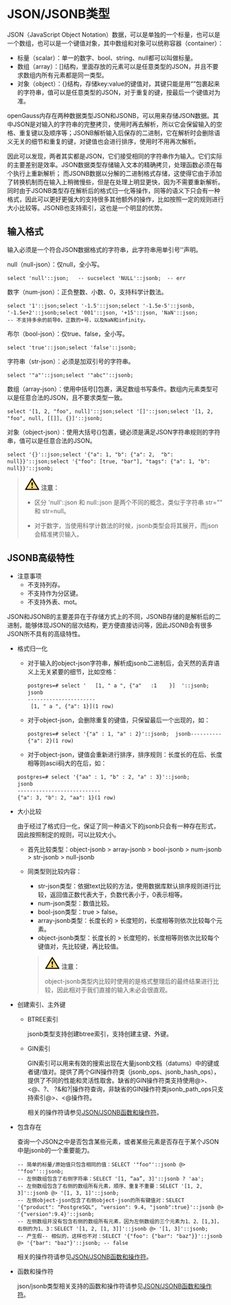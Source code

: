 # JSON/JSONB类型<a name="ZH-CN_TOPIC_0289899996"></a>

JSON（JavaScript Object Notation）数据，可以是单独的一个标量，也可以是一个数组，也可以是一个键值对象，其中数组和对象可以统称容器（container）：

-   标量（scalar）：单一的数字、bool、string、null都可以叫做标量。
-   数组（array）：\[\]结构，里面存放的元素可以是任意类型的JSON，并且不要求数组内所有元素都是同一类型。
-   对象（object）：\{\}结构，存储key:value的键值对，其键只能是用“”包裹起来的字符串，值可以是任意类型的JSON，对于重复的键，按最后一个键值对为准。

openGauss内存在两种数据类型JSON和JSONB，可以用来存储JSON数据。其中JSON是对输入的字符串的完整拷贝，使用时再去解析，所以它会保留输入的空格、重复键以及顺序等；JSONB解析输入后保存的二进制，它在解析时会删除语义无关的细节和重复的键，对键值也会进行排序，使用时不用再次解析。

因此可以发现，两者其实都是JSON，它们接受相同的字符串作为输入。它们实际的主要差别是效率。JSON数据类型存储输入文本的精确拷贝，处理函数必须在每个执行上重新解析； 而JSONB数据以分解的二进制格式存储，这使得它由于添加了转换机制而在输入上稍微慢些，但是在处理上明显更快，因为不需要重新解析。同时由于JSONB类型存在解析后的格式归一化等操作，同等的语义下只会有一种格式，因此可以更好更强大的支持很多其他额外的操作，比如按照一定的规则进行大小比较等。JSONB也支持索引，这也是一个明显的优势。

## 输入格式<a name="section1253934210012"></a>

输入必须是一个符合JSON数据格式的字符串，此字符串用单引号''声明。

null（null-json）：仅null，全小写。

```
select 'null'::json;   -- sucselect 'NULL'::jsonb;  -- err
```

数字（num-json）：正负整数、小数、0，支持科学计数法。

```
select '1'::json;select '-1.5'::json;select '-1.5e-5'::jsonb, '-1.5e+2'::jsonb;select '001'::json, '+15'::json, 'NaN'::json; 
-- 不支持多余的前导0，正数的+号，以及NaN和infinity。
```

布尔（bool-json）：仅true、false，全小写。

```
select 'true'::json;select 'false'::jsonb;  
```

字符串（str-json）：必须是加双引号的字符串。

```
select '"a"'::json;select '"abc"'::jsonb;  
```

数组（array-json）：使用中括号\[\]包裹，满足数组书写条件。数组内元素类型可以是任意合法的JSON，且不要求类型一致。

```
select '[1, 2, "foo", null]'::json;select '[]'::json;select '[1, 2, "foo", null, [[]], {}]'::jsonb; 
```

对象（object-json）：使用大括号\{\}包裹，键必须是满足JSON字符串规则的字符串，值可以是任意合法的JSON。

```
select '{}'::json;select '{"a": 1, "b": {"a": 2,  "b": null}}'::json;select '{"foo": [true, "bar"], "tags": {"a": 1, "b": null}}'::jsonb;  
```

>![](public_sys-resources/icon-caution.gif) **注意：**
>
>-   区分 'null'::json 和 null::json 是两个不同的概念，类似于字符串 str="" 和 str=null。
>
>-   对于数字，当使用科学计数法的时候，jsonb类型会将其展开，而json会精准拷贝输入。

## JSONB高级特性<a name="section8871947018"></a>

-   注意事项
    -   不支持列存。
    -   不支持作为分区键。
    -   不支持外表、mot。


JSON和JSONB的主要差异在于存储方式上的不同，JSONB存储的是解析后的二进制，能够体现JSON的层次结构，更方便直接访问等，因此JSONB会有很多JSON所不具有的高级特性。

-   格式归一化

    -   对于输入的object-json字符串，解析成jsonb二进制后，会天然的丢弃语义上无关紧要的细节，比如空格：

        ```
        postgres=# select '   [1, " a ", {"a"   :1    }]  '::jsonb;        jsonb
        ----------------------
         [1, " a ", {"a": 1}](1 row)
        ```

    -   对于object-json，会删除重复的键值，只保留最后一个出现的，如：

        ```
        postgres=# select '{"a" : 1, "a" : 2}'::jsonb;  jsonb---------- {"a": 2}(1 row)
        ```

    -   对于object-json，键值会重新进行排序，排序规则：长度长的在后、长度相等则ascii码大的在后，如：

    ```
    postgres=# select '{"aa" : 1, "b" : 2, "a" : 3}'::jsonb;           jsonb
    --------------------------- 
    {"a": 3, "b": 2, "aa": 1}(1 row)
    ```


-   大小比较

    由于经过了格式归一化，保证了同一种语义下的jsonb只会有一种存在形式，因此按照制定的规则，可以比较大小。

    -   首先比较类型：object-jsonb \> array-jsonb \> bool-jsonb \> num-jsonb \> str-jsonb \> null-jsonb
    -   同类型则比较内容：

        -   str-json类型：依据text比较的方法，使用数据库默认排序规则进行比较，返回值正数代表大于，负数代表小于，0表示相等。
        -   num-json类型：数值比较。
        -   bool-json类型：true \> false。
        -   array-jsonb类型：长度长的 \> 长度短的，长度相等则依次比较每个元素。
        -   object-jsonb类型：长度长的 \> 长度短的，长度相等则依次比较每个键值对，先比较键，再比较值。

        >![](public_sys-resources/icon-caution.gif) **注意：** 
        >
        >object-jsonb类型内比较时使用的是格式整理后的最终结果进行比较，因此相对于我们直接的输入未必会很直观。


-   创建索引、主外键
    -   BTREE索引

         jsonb类型支持创建btree索引，支持创建主键、外键。

    -   GIN索引

         GIN索引可以用来有效的搜索出现在大量jsonb文档（datums）中的键或者键/值对。提供了两个GIN操作符类（jsonb\_ops、jsonb\_hash\_ops），提供了不同的性能和灵活性取舍。缺省的GIN操作符类支持使用@\>、<@、?、 ?&和?|操作符查询，非缺省的GIN操作符类jsonb\_path\_ops只支持索引@\>、<@操作符。

         相关的操作符请参见[JSON/JSONB函数和操作符](JSON-JSONB函数和操作符.md)。


-   包含存在

    查询一个JSON之中是否包含某些元素，或者某些元素是否存在于某个JSON中是jsonb的一个重要能力。

    ```
    -- 简单的标量/原始值只包含相同的值：SELECT '"foo"'::jsonb @> '"foo"'::jsonb;
    -- 左侧数组包含了右侧字符串：SELECT '[1, “aa”, 3]'::jsonb ? 'aa';
    -- 左侧数组包含了右侧的数组所有元素，顺序、重复不重要：SELECT '[1, 2, 3]'::jsonb @> '[1, 3, 1]'::jsonb;
    -- 左侧object-json包含了右侧object-json的所有键值对：SELECT '{"product": "PostgreSQL", "version": 9.4, "jsonb":true}'::jsonb @> '{"version":9.4}'::jsonb;
    -- 左侧数组并没有包含右侧的数组所有元素，因为左侧数组的三个元素为1、2、[1,3]，右侧的为1、3：SELECT '[1, 2, [1, 3]]'::jsonb @> '[1, 3]'::jsonb; 
    -- 产生假-- 相似的，这样也不对：SELECT '{"foo": {"bar": "baz"}}'::jsonb @> '{"bar": "baz"}'::jsonb; -- false
    ```

    相关的操作符请参见[JSON/JSONB函数和操作符](JSON-JSONB函数和操作符.md)。

-   函数和操作符

    json/jsonb类型相关支持的函数和操作符请参见[JSON/JSONB函数和操作符](JSON-JSONB函数和操作符.md)。

